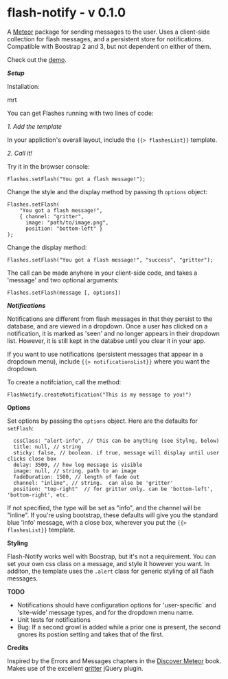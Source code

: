 flash-notify - v 0.1.0
======


A [Meteor](http://www.meteor.com) package for sending messages to the user.  Uses a client-side collection for flash messages, and a persistent store for notifications.  Compatible with Boostrap 2 and 3, but not dependent on either of them.

Check out the [demo](http://flash-notify.meteor.com).

***Setup***

Installation:

  mrt 

You can get Flashes running with two lines of code:

*1. Add the template*

In your appliction's overall layout, include the `{{> flashesList}}` template.
		
*2. Call it!*

Try it in the browser console:

    Flashes.setFlash("You got a flash message!");
    
Change the style and the display method by passing th `options` object:

    Flashes.setFlash(
        "You got a flash message!",
        { channel: "gritter",
          image: "path/to/image.png",
          position: "bottom-left" }
    );
    
Change the display method:

	Flashes.setFlash("You got a flash message!", "success", "gritter");

The call can be made anyhere in your client-side code, and takes a 'message' and two optional arguments:

    Flashes.setFlash(message [, options]) 
    
***Notifications***

Notifications are different from flash messages in that they persist to the database, and are viewed in a dropdown.  Once a user has clicked on a notification, it is marked as 'seen' and no longer appears in their dropdown list.  However, it is still kept in the databse until you clear it in your app.

If you want to use notifications (persistent messages that appear in a dropdown menu), include `{{> notificationsList}}` where you want the dropdown.

To create a notifciation, call the method:

    FlashNotify.createNotification("This is my message to you!")


    
**Options**

Set options by passing the `options` object.  Here are the defaults for `setFlash`:

      cssClass: "alert-info", // this can be anything (see Stylng, below)
      title: null, // string
      sticky: false, // boolean. if true, message will display until user clicks close box
      delay: 3500, // how log message is visible
      image: null, // string. path to an image
      fadeDuration: 1500, // length of fade out
      channel: "inline", // string.  can alse be 'gritter'
      position: "top-right"  // for gritter only. can be 'bottom-left', 'bottom-right', etc.

If not specified, the type will be set as "info", and the channel will be "inline".  If you're using bootstrap, these defaults will give you the standard blue 'info' message, with a close box, wherever you put the `{{> flashesList}}` template.

**Styling**

Flash-Notify works well with Boostrap, but it's not a requirement.  You can set your own css class on a message, and style it however you want.  In additon, the template uses the `.alert` class for generic styling of all flash messages.

**TODO**

* Notifications should have configuration options for 'user-specific` and 'site-wide' message types, and for the dropdown menu name.
* Unit tests for notifications
* Bug: If a second growl is added while a prior one is present, the second gnores its postion setting and takes that of the first.

**Credits**

Inspired by the Errors and Messages chapters in the [Discover Meteor](http://www.discovermeteor.com) book.  Makes use of the excellent [gritter](http://boedesign.com/blog/2009/07/11/growl-for-jquery-gritter/) jQuery plugin.
